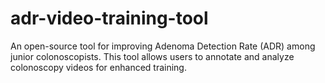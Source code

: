 # adr-video-training-tool
An open-source tool for improving Adenoma Detection Rate (ADR) among junior colonoscopists. This tool allows users to annotate and analyze colonoscopy videos for enhanced training.
